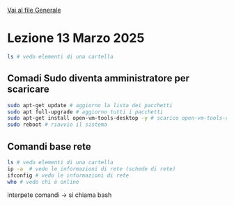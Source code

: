 [Vai al file Generale](../../README.md)

# Lezione 13 Marzo 2025

```bash
ls # vedo elementi di una cartella
```

## Comadi Sudo diventa amministratore per scaricare

```bash
sudo apt-get update # aggiorno la lista dei pacchetti
sudo apt full-upgrade # aggiorno tutti i pacchetti
sudo apt-get install open-vm-tools-desktop -y # scarico open-vm-tools-desktop sempre si
sudo reboot # riavvio il sistema
```

## Comandi base rete

```bash
ls # vedo elementi di una cartella
ip -a  # vedo le informazioni di rete (schede di rete)
ifconfig # vedo le informazioni di rete
who # vedo chi è online
```

interpete comandi -> si chiama bash